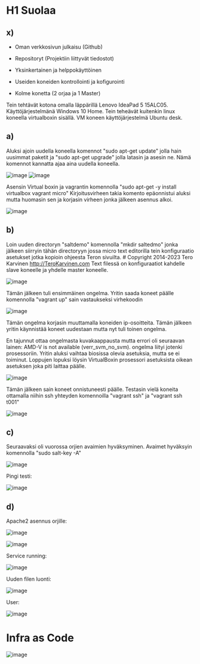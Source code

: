# H1 Suolaa

## x)

- Oman verkkosivun julkaisu (Github)

- Repositoryt (Projektiin liittyvät tiedostot)

- Yksinkertainen ja helppokäyttöinen

- Useiden koneiden kontrollointi ja kofigurointi

- Kolme konetta (2 orjaa ja 1 Master)

Tein tehtävät kotona omalla läppärillä Lenovo IdeaPad 5 15ALC05.
Käyttöjärjestelmänä Windows 10 Home.
Tein teheävät kuitenkin linux koneella virtualboxin sisällä. 
VM koneen käyttöjärjestelmä Ubuntu desk.

## a) 

Aluksi ajoin uudella koneella komennot "sudo apt-get update" jolla hain uusimmat paketit ja "sudo apt-get upgrade" jolla latasin ja asesin ne. 
Nämä komennot kannatta ajaa aina uudella koneella.

![image](https://user-images.githubusercontent.com/130304789/230974544-8a578297-ddf3-43c1-825a-d77abd0d952b.png)
![image](https://user-images.githubusercontent.com/130304789/230975347-3252b3a7-1b6c-49dc-ac2b-c885e47736b0.png)


Asensin Virtual boxin ja vagrantin komennolla "sudo apt-get -y install virtualbox vagrant micro"
Kirjoitusvirheen takia komento epäonnistui aluksi mutta huomasin sen ja korjasin virheen jonka jälkeen asennus alkoi.

![image](https://user-images.githubusercontent.com/130304789/230976838-5303ac53-e460-4460-9151-f7e65cd846b0.png)


## b)

Loin uuden directoryn "saltdemo" komennolla "mkdir saltedmo" jonka jälkeen siirryin tähän directoryyn jossa micro text editorilla 
tein konfiguraatio asetukset jotka kopioin ohjeesta Teron sivuilta. # Copyright 2014-2023 Tero Karvinen http://TeroKarvinen.com
Text filessä on konfiguraatiot kahdelle slave koneelle ja yhdelle master koneelle.

![image](https://user-images.githubusercontent.com/130304789/231009866-ac5c7df3-c6c5-4e0f-869e-03640bcdba43.png)

Tämän jälkeen tuli ensimmäinen ongelma.
Yritin saada koneet päälle komennolla "vagrant up" sain vastaukseksi virhekoodin 

![image](https://user-images.githubusercontent.com/130304789/231011774-025eb704-af63-4295-bb07-a9dd06464640.png)

Tämän ongelma korjasin muuttamalla koneiden ip-osoitteita.
Tämän jälkeen yritin käynnistää koneet uudestaan mutta nyt tuli toinen ongelma.

En tajunnut ottaa ongelmasta kuvakaappausta mutta errori oli seuraavan lainen: AMD-V is not available (verr_svm_no_svm).
ongelma liityi jotenki prosessoriin. Yritin aluksi vaihtaa biosissa olevia asetuksia, mutta 
se ei toiminut. Loppujen lopuksi löysin VirtualBoxin prosessori asetuksista oikean asetuksen
joka piti laittaa päälle.

![image](https://user-images.githubusercontent.com/130304789/231021793-fe554b6d-5c62-4d4a-91c9-8943219f6365.png)

Tämän jälkeen sain koneet onnistuneesti päälle.
Testasin vielä koneita ottamalla niihin ssh yhteyden komennoilla "vagrant ssh" ja
"vagrant ssh t001"

![image](https://user-images.githubusercontent.com/130304789/231022714-0ccb8cd7-d909-4bf5-9771-59dd3d13fd52.png)

## c)

Seuraavaksi oli vuorossa orjien avaimien hyväksyminen. Avaimet hyväksyin komennolla
"sudo salt-key -A"

![image](https://user-images.githubusercontent.com/130304789/231023926-8f82928d-276a-4e54-bbde-6f92641da4ce.png)

Pingi testi:

![image](https://user-images.githubusercontent.com/130304789/231024336-be2d6930-7d82-4c94-82ea-7fcbd0971683.png)

## d)

Apache2 asennus orjille:

![image](https://user-images.githubusercontent.com/130304789/231029865-d936b530-6c09-4317-afcc-71676dac811f.png)

![image](https://user-images.githubusercontent.com/130304789/231029952-7eeee9b4-a229-4057-b411-9d02f8c8cc50.png)

Service running:

![image](https://user-images.githubusercontent.com/130304789/231030413-56785993-83c4-4803-8111-46a92c2d4d6a.png)

Uuden filen luonti:

![image](https://user-images.githubusercontent.com/130304789/231031005-f76637ef-67e4-434e-ba82-2b23dd6e1ef3.png)

User:

![image](https://user-images.githubusercontent.com/130304789/231031780-05446025-7966-479c-ac9d-9efcb17ebccf.png)


# Infra as Code


![image](https://user-images.githubusercontent.com/130304789/231038547-9ee7b9ca-97f3-40b0-a0b4-4d7faf5e6f5f.png)
